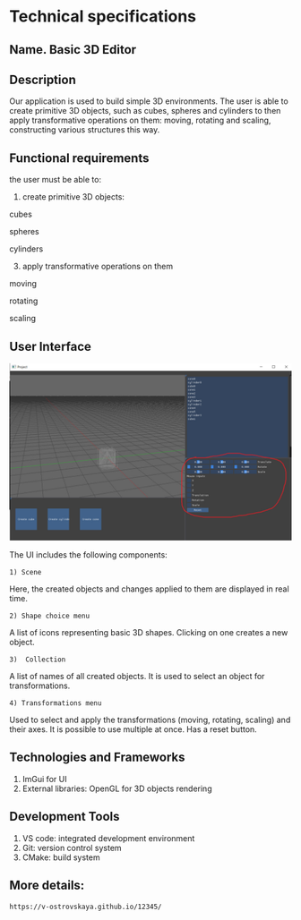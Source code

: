 # Technical specifications

## Name. Basic 3D Editor

## Description

Our application is used to build simple 3D environments. 
The user is able to create primitive 3D objects, such as cubes, spheres and cylinders to then apply transformative operations on them: moving, rotating and scaling, constructing various structures this way.

## Functional requirements

the user must be able to:

1) create primitive 3D objects:

cubes

spheres

cylinders

3) apply transformative operations on them

moving

rotating

scaling

## User Interface

![image](https://github.com/laovapya/Velikiy-Project/blob/main/form.jpg)

The UI includes the following components:

    1) Scene 
Here, the created objects and changes applied to them are displayed in real time.  

    2) Shape choice menu 
A list of icons representing basic 3D shapes. Clicking on one creates a new object. 

    3)  Collection
A list of names of all created objects. It is used to select an object for transformations. 

    4) Transformations menu
Used to select and apply the transformations (moving, rotating, scaling) and their axes. It is possible to use multiple at once. Has a reset button. 

## Technologies and Frameworks
  1) ImGui for UI
  2) External libraries: OpenGL for 3D objects rendering

## Development Tools
  1) VS code: integrated development environment
  2) Git: version control system
  3) CMake: build system

## More details:
    https://v-ostrovskaya.github.io/12345/



